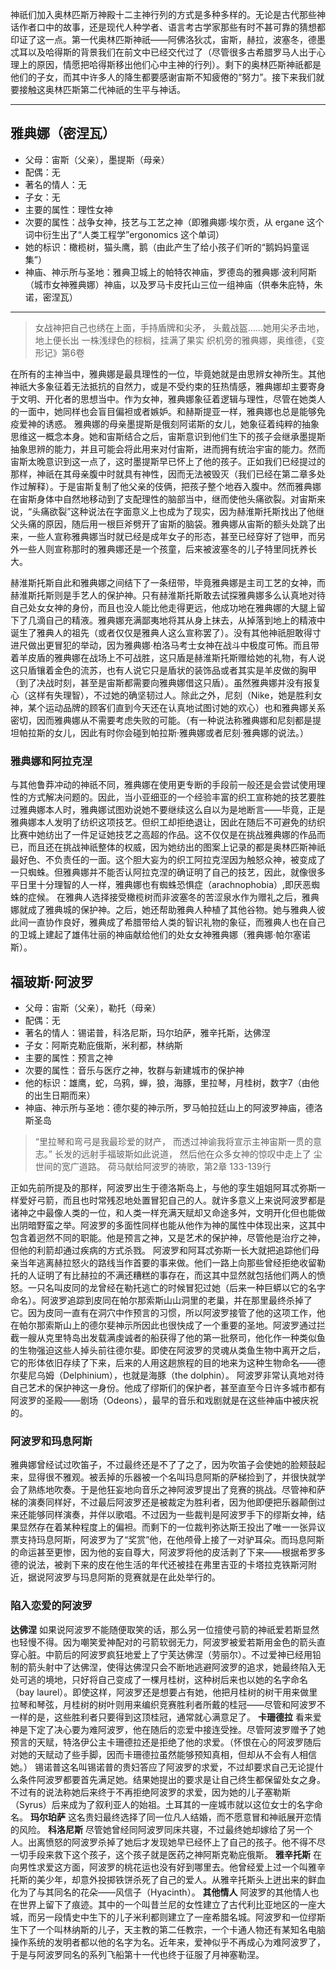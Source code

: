 神祇们加入奥林匹斯万神殿十二主神行列的方式是多种多样的。无论是古代那些神话作者口中的故事，还是现代人种学者、语言考古学家那些有时不甚可靠的猜想都印证了这一点。第一代奥林匹斯神祇——阿佛洛狄忒，宙斯，赫拉，波塞冬，德墨忒耳以及哈得斯的背景我们在前文中已经交代过了（尽管很多古希腊罗马人出于心理上的原因，情愿把哈得斯移出他们心中主神的行列）。剩下的奥林匹斯神祇都是他们的子女，而其中许多人的降生都要感谢宙斯不知疲倦的“努力”。接下来我们就要接触这奥林匹斯第二代神祇的生平与神话。

--------------------
## 雅典娜（密涅瓦）
- 父母：宙斯（父亲），墨提斯（母亲）
- 配偶：无
- 著名的情人：无
- 子女：无
- 主要的属性：理性女神
- 次要的属性：战争女神，技艺与工艺之神（即雅典娜·埃尔贡，从 ergane 这个词中衍生出了“人类工程学”ergonomics 这个单词）
- 她的标识：橄榄树，猫头鹰，鹅（由此产生了给小孩子们听的“鹅妈妈童谣集”）
- 神庙、神示所与圣地：雅典卫城上的帕特农神庙，罗德岛的雅典娜·波利阿斯（城市女神雅典娜）神庙，以及罗马卡皮托山三位一组神庙（供奉朱庇特，朱诺，密涅瓦）
-------------
>女战神把自己也绣在上面，手持盾牌和尖矛，
>头戴战盔……她用尖矛击地，地上便长出
>一株浅绿色的棕榈，挂满了果实
>织机旁的雅典娜，奥维德，《变形记》第6卷

在所有的主神当中，雅典娜是最具理性的一位，毕竟她就是由思辨女神所生。其他神祇大多象征着无法抵抗的自然力，或是不受约束的狂热情感，雅典娜却主要寄身于文明、开化者的思想当中。作为女神，雅典娜象征着逻辑与理性，尽管在她类人的一面中，她同样也会盲目偏袒或者嫉妒。和赫斯提亚一样，雅典娜也总是能够免疫爱神的诱惑。
雅典娜的母亲墨提斯是俄刻阿诺斯的女儿，她象征着纯粹的抽象思维这一概念本身。她和宙斯结合之后，宙斯意识到他们生下的孩子会继承墨提斯抽象思辨的能力，并且可能会将此用来对付宙斯，进而拥有统治宇宙的能力。然而宙斯太晚意识到这一点了，这时墨提斯早已怀上了他的孩子。正如我们已经提过的那样，神祇在其母亲腹中时就具有神性，因而无法被毁灭（我们已经在第二章多处作过解释）。于是宙斯复制了他父亲的伎俩，把孩子整个地吞入腹中。然而雅典娜在宙斯身体中自然地移动到了支配理性的脑部当中，继而使他头痛欲裂。对宙斯来说，“头痛欲裂”这种说法在字面意义上也成为了现实，因为赫淮斯托斯找出了他继父头痛的原因，随后用一根巨斧劈开了宙斯的脑袋。雅典娜从宙斯的额头处跳了出来，一些人宣称雅典娜当时就已经是成年女子的形态，甚至已经穿好了铠甲，而另外一些人则宣称那时的雅典娜还是一个孩童，后来被波塞冬的儿子特里同抚养长大。

赫淮斯托斯自此和雅典娜之间结下了一条纽带，毕竟雅典娜是主司工艺的女神，而赫淮斯托斯则是手艺人的保护神。只有赫淮斯托斯敢去试探雅典娜多么认真地对待自己处女女神的身份，而且也没人能比他走得更远，他成功地在雅典娜的大腿上留下了几滴自己的精液。雅典娜充满鄙夷地将其从身上抹去，从掉落到地上的精液中诞生了雅典人的祖先（或者仅仅是雅典人这么宣称罢了）。没有其他神祇胆敢得寸进尺做出更冒犯的举动，因为雅典娜·柏洛马考士女神在战斗中极度可怖。而且带着羊皮盾的雅典娜在战场上不可战胜，这只盾是赫淮斯托斯赠给她的礼物，有人说这只盾镶着金色的流苏，也有人说它只是盾状的装饰品或者其实是羊皮做的胸甲（到了决战时刻，甚至是宙斯都需要向雅典娜借这只盾）。虽然雅典娜并没有报复心（这样有失理智），不过她的确坚韧过人。除此之外，尼刻（Nike，她是胜利女神，某个运动品牌的顾客们直到今天还在认真地试图讨她的欢心）也和雅典娜关系密切，因而雅典娜从不需要考虑失败的可能。（有一种说法称雅典娜和尼刻都是提坦帕拉斯的女儿，因此有时你会碰到帕拉斯·雅典娜或者尼刻·雅典娜的说法。）

### 雅典娜和阿拉克涅
与其他鲁莽冲动的神祇不同，雅典娜在使用更专断的手段前一般还是会尝试使用理性的方式解决问题的。因此，当小亚细亚的一个经验丰富的织工宣称她的技艺要胜过雅典娜本人时，雅典娜试图劝说她不要继续这么自以为是地断言——毕竟，正是雅典娜本人发明了纺织这项技艺。但织工却拒绝退让，因此在随后不可避免的纺织比赛中她纺出了一件足证她技艺之高超的作品。这不仅仅是在挑战雅典娜的作品而已，而且还在挑战神祇整体的权威，因为她纺出的图案上记录的都是奥林匹斯神祇最好色、不负责任的一面。这个胆大妄为的织工阿拉克涅因为触怒众神，被变成了一只蜘蛛。但雅典娜并不能否认阿拉克涅的确证明了自己的技艺，因此，就像很多平日里十分理智的人一样，雅典娜也有蜘蛛恐惧症（arachnophobia）,即厌恶蜘蛛的症候。
在雅典人选择接受橄榄树而非波塞冬的苦涩泉水作为赠礼之后，雅典娜就成了雅典城的保护神。之后，她还帮助雅典人种植了其他谷物。她与雅典人彼此间一直协作良好，雅典成了希腊带给人类的智识礼物的象征，而雅典人也在自己的卫城上建起了雄伟壮丽的神庙献给他们的处女女神雅典娜（雅典娜·帕尔塞诺斯）。

## 福玻斯·阿波罗
- 父母：宙斯（父亲），勒托（母亲）
- 配偶：无
- 著名的情人：锡诺普，科洛尼斯，玛尔珀萨，雅辛托斯，达佛涅
- 子女：阿斯克勒庇俄斯，米利都，林纳斯
- 主要的属性：预言之神
- 次要的属性：音乐与医疗之神，牧群与新建城市的保护神
- 他的标识：雄鹰，蛇，乌鸦，蝉，狼，海豚，里拉琴，月桂树，数字7（由他的出生日期而来）
- 神庙、神示所与圣地：德尔斐的神示所，罗马帕拉廷山上的阿波罗神庙，德洛斯圣岛
>“里拉琴和弯弓是我最珍爱的财产，
>而透过神谕我将宣示主神宙斯一贯的意志。”
>长发的远射手福玻斯如此说道，
>然后他在众多女神的惊叹中走上了
>尘世间的宽广道路。
>荷马献给阿波罗的祷歌，第2章 133-139行

正如先前所提及的那样，阿波罗出生于德洛斯岛上，与他的孪生姐姐阿耳忒弥斯一样爱好弓箭，而且也时常残忍地处置冒犯自己的人。就许多意义上来说阿波罗都是诸神之中最像人类的一位，和人类一样充满天赋却又命途多舛，文明开化但也能做出阴暗野蛮之举。阿波罗的多面性同样也能从他作为神的属性中体现出来，这其中包含着迥然不同的职能。他是预言之神，又是艺术的保护神，尽管他是治疗之神，但他的利箭却通过疾病的方式杀戮。
阿波罗和阿耳忒弥斯一长大就把追踪他们母亲当年逃离赫拉怒火的路线当作首要的事来做。他们一路上向那些曾经拒绝收留勒托的人证明了有比赫拉的不满还糟糕的事存在，而这其中显然就包括他们两人的愤怒。一只名叫皮同的龙曾经在勒托逃亡的时候冒犯过她（后来一种巨蟒以它的名字命名）。阿波罗追踪到皮同在帕尔那索斯山山洞里的老巢，并在那里最终杀掉了它。因为皮同一直有在洞穴中作预言的习惯，所以阿波罗接管了他的这项工作，他在帕尔那索斯山上的德尔斐神示所因此也很快成了一个重要的圣地。阿波罗通过拦截一艘从克里特岛出发载满虔诚者的船获得了他的第一批祭司，他化作一种类似鱼的生物强迫这些人掉头前往德尔斐。即使在阿波罗的灵魂从类鱼生物中离开之后，它的形体依旧存续了下来，后来的人用这趟旅程的目的地来为这种生物命名——德尔斐尼乌姆（Delphinium），也就是海豚（the dolphin）。
阿波罗非常认真地对待自己艺术的保护神这一身份。他成了缪斯们的保护者，甚至直至今日许多城市都有阿波罗的圣殿——剧场（Odeons），最早的音乐和戏剧就是在这些神庙中被庆祝的。

### 阿波罗和玛息阿斯

雅典娜曾经试过吹笛子，不过最终还是不了了之了，因为吹笛子会使她的脸颊鼓起来，显得很不雅观。被丢掉的乐器被一个名叫玛息阿斯的萨梯捡到了，并很快就学会了熟练地吹奏。于是他狂妄地向音乐之神阿波罗提出了竞赛的挑战。尽管神和萨梯的演奏同样好，不过最后阿波罗还是被裁定为胜利者，因为他即便把乐器颠倒过来还能够同样演奏，并伴以歌唱。不过因为一些裁判是阿波罗手下的缪斯女神，结果显然存在着某种程度上的偏袒。而剩下的一位裁判弥达斯王投出了唯一一张异议票支持玛息阿斯，阿波罗为了“奖赏”他，在他颅骨上接了一对驴耳朵。而玛息阿斯的命运甚至更惨，因为他的妄自尊大，阿波罗将他的皮活剥了下来——根据希罗多德的说法，被剥下来的皮在他生活的年代还被挂在弗里吉亚的卡塔拉克铁斯河附近，据说阿波罗与玛息阿斯的竞赛就是在此处举行的。

### 陷入恋爱的阿波罗
**达佛涅**
如果说阿波罗不能随便取笑的话，那么另一位擅使弓箭的神祇爱若斯显然也轻慢不得。因为嘲笑爱神配对的弓箭软弱无力，阿波罗被爱若斯用金色的箭头直穿心脏。中箭后的阿波罗疯狂地爱上了宁芙达佛涅（劳丽尔）。不过爱神已经用铅制的箭头射中了达佛涅，使得达佛涅只会不断地逃避阿波罗的追求，她最终陷入无处可逃的境地，只好将自己变成了一棵月桂树，这种树后来也以她的名字命名（bay laurel）。即使这样，阿波罗还是想要占有她，他把月桂树的树干用来做里拉琴和琴弦，月桂树的树叶则用来编织竞赛胜利者所戴的桂冠——尽管和阿波罗不一样的是，这些胜利者只要得到这顶桂冠，通常就心满意足了。
**卡珊德拉**
看来爱神是下定了决心要为难阿波罗，他在随后的恋爱中接连受挫。尽管阿波罗赠予了她预言的天赋，特洛伊公主卡珊德拉还是拒绝了他的求爱。（怀恨在心的阿波罗随后对她的天赋动了些手脚，因而卡珊德拉虽然能够预知真相，但却从不会有人相信她。）
锡诺普这名叫锡诺普的贵妇答应了阿波罗的求爱，不过却要求自己无论提什么条件阿波罗都要首先满足她。结果她提出的要求是让自己终生都保留处女之身。不过有的说法称她后来终于不再拒绝阿波罗的求爱，因为她的儿子塞勒斯（Syrus）后来成为了叙利亚人的始祖。土耳其的一座城市就以这位女士的名字命名。
**玛尔珀萨**
这名贵妇最终选择了同一位凡人结婚，而不愿意冒和神祇展开恋情的风险。
**科洛尼斯**
尽管她曾经同阿波罗同床共寝，不过最终她却嫁给了另一个人。出离愤怒的阿波罗杀掉了她后才发现她早已经怀上了自己的孩子。他不得不尽一切手段来救下这个孩子，这个孩子就是医药之神阿斯克勒庇俄斯。
**雅辛托斯**
在向男性求爱这方面，阿波罗的桃花运也没有好到哪里去。他曾经爱上过一个叫雅辛托斯的美少年，却意外投掷铁饼杀死了自己的爱人。从雅辛托斯头上迸出来的鲜血化为了与其同名的花朵——风信子（Hyacinth）。
**其他情人**
阿波罗的其他情人也在世界上留下了痕迹。其中的一个叫昔兰尼的女性建立了古代利比亚地区的一座大城，而另一段情史中生下的儿子米利都则建立了一座希腊名城。阿波罗和一位缪斯生下了一个叫林纳斯的儿子，天主教的第二任教宗，一个卡通人物还有某知名电脑操作系统的发明者都以他的名字为名。近年来，爱神似乎不再成心为难阿波罗了，于是与阿波罗同名的系列飞船第十一代也终于征服了月神塞勒涅。



